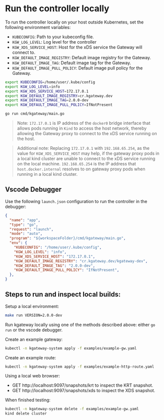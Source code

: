 # Run the controller locally

To run the controller locally on your host outside Kubernetes, set the following environment variables:

- `KUBECONFIG`: Path to your kubeconfig file.
- `KGW_LOG_LEVEL`: Log level for the controller
- `KGW_XDS_SERVICE_HOST`: Host for the xDS service the Gateway will connect to.
- `KGW_DEFAULT_IMAGE_REGISTRY`: Default image registry for the Gateway.
- `KGW_DEFAULT_IMAGE_TAG`: Default image tag for the Gateway.
- `KGW_DEFAULT_IMAGE_PULL_POLICY`: Default image pull policy for the Gateway.

```bash
export KUBECONFIG=/home/user/.kube/config
export KGW_LOG_LEVEL=info
export KGW_XDS_SERVICE_HOST=172.17.0.1
export KGW_DEFAULT_IMAGE_REGISTRY=cr.kgateway.dev
export KGW_DEFAULT_IMAGE_TAG=2.0.0-dev
export KGW_DEFAULT_IMAGE_PULL_POLICY=IfNotPresent

go run cmd/kgateway/main.go
```

> Note: `172.17.0.1` is IP address of the `docker0` bridge interface that allows pods running in `Kind` to access the host network, thereby allowing the Gateway proxy to connect to the xDS service running on the host.

> Additional note: Replacing `172.17.0.1` with `192.168.65.254`, as the value for `KGW_XDS_SERVICE_HOST` may help, if the gateway proxy pods in a local kind cluster are unable to connect to the xDS service running on the local machine. `192.168.65.254` is the IP address that `host.docker.internal` resolves to on gateway proxy pods when running in a local kind cluster.

## Vscode Debugger

Use the following `launch.json` configuration to run the controller in the debugger:

```json
{
  "name": "app",
  "type": "go",
  "request": "launch",
  "mode": "auto",
  "program": "${workspaceFolder}/cmd/kgateway/main.go",
  "env": {
    "KUBECONFIG": "/home/user/.kube/config",
    "KGW_LOG_LEVEL": "info",
    "KGW_XDS_SERVICE_HOST": "172.17.0.1",
    "KGW_DEFAULT_IMAGE_REGISTRY": "cr.kgateway.dev/kgateway-dev",
    "KGW_DEFAULT_IMAGE_TAG": "2.0.0-dev",
    "KGW_DEFAULT_IMAGE_PULL_POLICY": "IfNotPresent",
  },
}
```

## Steps to run and inspect local builds:

Setup a local environment:

```sh
make run VERSION=2.0.0-dev
```

Run kgateway locally using one of the methods described above: either `go run` or the vscode debugger.

Create an example gateway:

```sh
kubectl -n kgateway-system apply -f examples/example-gw.yaml
```

Create an example route:

```sh
kubectl -n kgateway-system apply -f examples/example-http-route.yaml
```

Using a local web browser:

- GET http://localhost:9097/snapshots/krt to inspect the KRT snapshot.
- GET http://localhost:9097/snapshots/xds to inspect the XDS snapshot.

When finished testing:

```sh
kubectl -n kgateway-system delete -f examples/example-gw.yaml
kind delete cluster
```
